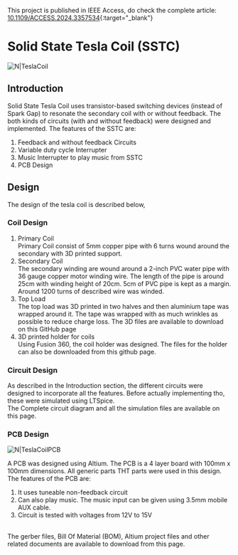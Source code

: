 This project is published in IEEE Access, do check the complete article: [10.1109/ACCESS.2024.3357534](https://doi.org/10.1109/ACCESS.2024.3357534){:target="_blank"}

# Solid State Tesla Coil (SSTC)
![N|TeslaCoil](https://live.staticflickr.com/65535/52947429265_d10378278a_b.jpg)

## Introduction
Solid State Tesla Coil uses transistor-based switching devices (instead of Spark Gap) to resonate the secondary coil with or without feedback. 
The both kinds of circuits (with and without feedback) were designed and implemented.
The features of the SSTC are:
1. Feedback and without feedback Circuits
2. Variable duty cycle Interrupter
3. Music Interrupter to play music from SSTC
4. PCB Design

## Design
The design of the tesla coil is described below,
### Coil Design
1. Primary Coil  <br>
Primary Coil consist of 5mm copper pipe with 6 turns wound around the secondary with 3D printed support.  <br>
2. Secondary Coil  <br>
The secondary winding are wound around a 2-inch PVC water pipe with 36 gauge copper motor winding wire. The length of the pipe is around 25cm with winding height of 20cm. 5cm of PVC pipe is kept as a margin.
Around 1200 turns of described wire was winded.  <br>
3. Top Load  <br>
The top load was 3D printed in two halves and then aluminium tape was wrapped around it. The tape was wrapped with as much wrinkles as possible to reduce charge loss. The 3D files are available to download on this GitHub page  <br>
5. 3D printed holder for coils  <br>
Using Fusion 360, the coil holder was designed. The files for the holder can also be downloaded from this github page.  <br>

### Circuit Design
As described in the Introduction section, the different circuits were designed to incorporate all the features. Before actually implementing tho, these were simulated using LTSpice. <br>
The Complete circuit diagram and all the simulation files are available on this page.

### PCB Design
![N|TeslaCoilPCB](https://live.staticflickr.com/65535/52990649899_db8dc96045_b.jpg)

A PCB was designed using Altium. The PCB is a 4 layer board with 100mm x 100mm dimensions. All generic parts THT parts were used in this design.
The features of the PCB are:
1. It uses tuneable non-feedback circuit
2. Can also play music. The music input can be given using 3.5mm mobile AUX cable.
3. Circuit is tested with voltages from 12V to 15V  
<br>
The gerber files, Bill Of Material (BOM), Altium project files and other related documents are available to download from this page.
